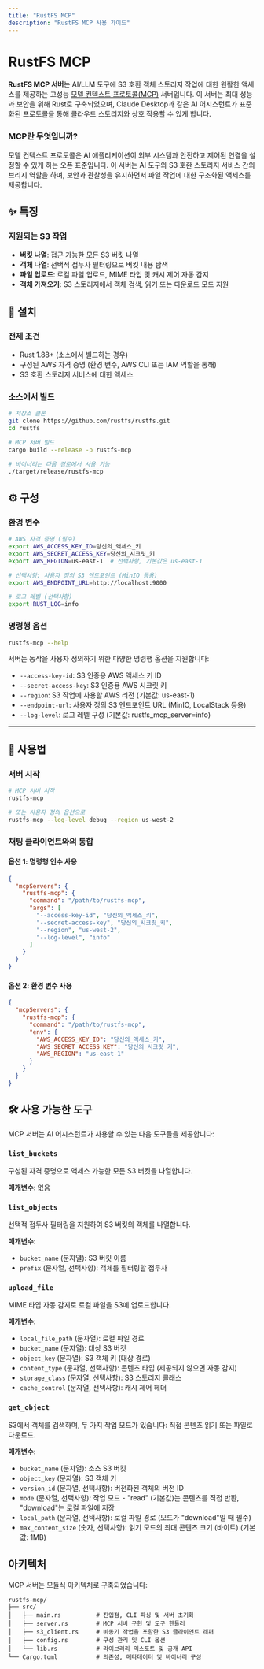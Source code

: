 ```yaml
---
title: "RustFS MCP"
description: "RustFS MCP 사용 가이드"
---
```


# RustFS MCP

**RustFS MCP 서버**는 AI/LLM 도구에 S3 호환 객체 스토리지 작업에 대한 원활한 액세스를 제공하는 고성능 [모델 컨텍스트 프로토콜(MCP)](https://spec.modelcontextprotocol.org) 서버입니다. 이 서버는 최대 성능과 보안을 위해 Rust로 구축되었으며, Claude Desktop과 같은 AI 어시스턴트가 표준화된 프로토콜을 통해 클라우드 스토리지와 상호 작용할 수 있게 합니다.

### MCP란 무엇입니까?

모델 컨텍스트 프로토콜은 AI 애플리케이션이 외부 시스템과 안전하고 제어된 연결을 설정할 수 있게 하는 오픈 표준입니다. 이 서버는 AI 도구와 S3 호환 스토리지 서비스 간의 브리지 역할을 하며, 보안과 관찰성을 유지하면서 파일 작업에 대한 구조화된 액세스를 제공합니다.

## ✨ 특징

### 지원되는 S3 작업

- **버킷 나열**: 접근 가능한 모든 S3 버킷 나열
- **객체 나열**: 선택적 접두사 필터링으로 버킷 내용 탐색
- **파일 업로드**: 로컬 파일 업로드, MIME 타입 및 캐시 제어 자동 감지
- **객체 가져오기**: S3 스토리지에서 객체 검색, 읽기 또는 다운로드 모드 지원

## 🔧 설치

### 전제 조건

- Rust 1.88+ (소스에서 빌드하는 경우)
- 구성된 AWS 자격 증명 (환경 변수, AWS CLI 또는 IAM 역할을 통해)
- S3 호환 스토리지 서비스에 대한 액세스

### 소스에서 빌드

```bash
# 저장소 클론
git clone https://github.com/rustfs/rustfs.git
cd rustfs

# MCP 서버 빌드
cargo build --release -p rustfs-mcp

# 바이너리는 다음 경로에서 사용 가능
./target/release/rustfs-mcp
```

## ⚙️ 구성

### 환경 변수

```bash
# AWS 자격 증명 (필수)
export AWS_ACCESS_KEY_ID=당신의_액세스_키
export AWS_SECRET_ACCESS_KEY=당신의_시크릿_키
export AWS_REGION=us-east-1  # 선택사항, 기본값은 us-east-1

# 선택사항: 사용자 정의 S3 엔드포인트 (MinIO 등용)
export AWS_ENDPOINT_URL=http://localhost:9000

# 로그 레벨 (선택사항)
export RUST_LOG=info
```

### 명령행 옵션

```bash
rustfs-mcp --help
```

서버는 동작을 사용자 정의하기 위한 다양한 명령행 옵션을 지원합니다:

- `--access-key-id`: S3 인증용 AWS 액세스 키 ID
- `--secret-access-key`: S3 인증용 AWS 시크릿 키
- `--region`: S3 작업에 사용할 AWS 리전 (기본값: us-east-1)
- `--endpoint-url`: 사용자 정의 S3 엔드포인트 URL (MinIO, LocalStack 등용)
- `--log-level`: 로그 레벨 구성 (기본값: rustfs_mcp_server=info)

-----

## 🚀 사용법

### 서버 시작

```bash
# MCP 서버 시작
rustfs-mcp

# 또는 사용자 정의 옵션으로
rustfs-mcp --log-level debug --region us-west-2
```

### 채팅 클라이언트와의 통합

#### 옵션 1: 명령행 인수 사용

```json
{
  "mcpServers": {
    "rustfs-mcp": {
      "command": "/path/to/rustfs-mcp",
      "args": [
        "--access-key-id", "당신의_액세스_키",
        "--secret-access-key", "당신의_시크릿_키",
        "--region", "us-west-2",
        "--log-level", "info"
      ]
    }
  }
}
```

#### 옵션 2: 환경 변수 사용

```json
{
  "mcpServers": {
    "rustfs-mcp": {
      "command": "/path/to/rustfs-mcp",
      "env": {
        "AWS_ACCESS_KEY_ID": "당신의_액세스_키",
        "AWS_SECRET_ACCESS_KEY": "당신의_시크릿_키",
        "AWS_REGION": "us-east-1"
      }
    }
  }
}
```

## 🛠️ 사용 가능한 도구

MCP 서버는 AI 어시스턴트가 사용할 수 있는 다음 도구들을 제공합니다:

### `list_buckets`

구성된 자격 증명으로 액세스 가능한 모든 S3 버킷을 나열합니다.

**매개변수**: 없음

### `list_objects`

선택적 접두사 필터링을 지원하여 S3 버킷의 객체를 나열합니다.

**매개변수**:
- `bucket_name` (문자열): S3 버킷 이름
- `prefix` (문자열, 선택사항): 객체를 필터링할 접두사

### `upload_file`

MIME 타입 자동 감지로 로컬 파일을 S3에 업로드합니다.

**매개변수**:
- `local_file_path` (문자열): 로컬 파일 경로
- `bucket_name` (문자열): 대상 S3 버킷
- `object_key` (문자열): S3 객체 키 (대상 경로)
- `content_type` (문자열, 선택사항): 콘텐츠 타입 (제공되지 않으면 자동 감지)
- `storage_class` (문자열, 선택사항): S3 스토리지 클래스
- `cache_control` (문자열, 선택사항): 캐시 제어 헤더

### `get_object`

S3에서 객체를 검색하며, 두 가지 작업 모드가 있습니다: 직접 콘텐츠 읽기 또는 파일로 다운로드.

**매개변수**:
- `bucket_name` (문자열): 소스 S3 버킷
- `object_key` (문자열): S3 객체 키
- `version_id` (문자열, 선택사항): 버전화된 객체의 버전 ID
- `mode` (문자열, 선택사항): 작업 모드 - "read" (기본값)는 콘텐츠를 직접 반환, "download"는 로컬 파일에 저장
- `local_path` (문자열, 선택사항): 로컬 파일 경로 (모드가 "download"일 때 필수)
- `max_content_size` (숫자, 선택사항): 읽기 모드의 최대 콘텐츠 크기 (바이트) (기본값: 1MB)

## 아키텍처

MCP 서버는 모듈식 아키텍처로 구축되었습니다:

```
rustfs-mcp/
├── src/
│   ├── main.rs          # 진입점, CLI 파싱 및 서버 초기화
│   ├── server.rs        # MCP 서버 구현 및 도구 핸들러
│   ├── s3_client.rs     # 비동기 작업을 포함한 S3 클라이언트 래퍼
│   ├── config.rs        # 구성 관리 및 CLI 옵션
│   └── lib.rs           # 라이브러리 익스포트 및 공개 API
└── Cargo.toml           # 의존성, 메타데이터 및 바이너리 구성
```

